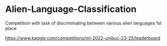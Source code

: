 # Alien-Language-Classification

Competition with task of discriminating between various alien languages
1st place

https://www.kaggle.com/competitions/ml-2022-unibuc-23-25/leaderboard
